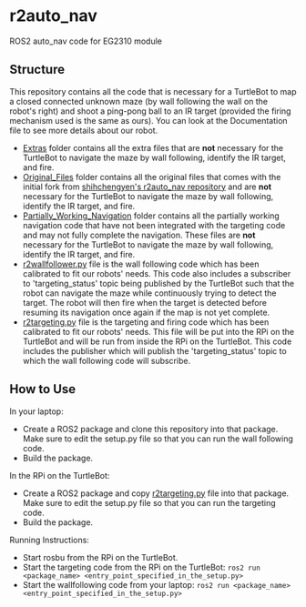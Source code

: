 <h1> r2auto_nav </h1>

ROS2 auto_nav code for EG2310 module

## Structure

This repository contains all the code that is necessary for a TurtleBot to map a closed connected unknown maze (by wall following the wall on the robot's right) and shoot a ping-pong ball to an IR target (provided the firing mechanism used is the same as ours). You can look at the Documentation file to see more details about our robot.

- [Extras](Extras) folder contains all the extra files that are <b>not</b> necessary for the TurtleBot to navigate the maze by wall following, identify the IR target, and fire.
- [Original_Files](Original_Files) folder contains all the original files that comes with the initial fork from [shihchengyen's r2auto_nav repository](https://github.com/shihchengyen/r2auto_nav) and are <b>not</b> necessary for the TurtleBot to navigate the maze by wall following, identify the IR target, and fire.
- [Partially_Working_Navigation](Partially_Working_Navigation) folder contains all the partially working navigation code that have not been integrated with the targeting code and may not fully complete the navigation. These files are <b>not</b> necessary for the TurtleBot to navigate the maze by wall following, identify the IR target, and fire.
- [r2wallfollower.py](r2wallfollower.py) file is the wall following code which has been calibrated to fit our robots' needs. This code also includes a subscriber to 'targeting_status' topic being published by the TurtleBot such that the robot can navigate the maze while continuously trying to detect the target. The robot will then fire when the target is detected before resuming its navigation once again if the map is not yet complete.
- [r2targeting.py](r2targeting.py) file is the targeting and firing code which has been calibrated to fit our robots' needs. This file will be put into the RPi on the TurtleBot and will be run from inside the RPi on the TurtleBot. This code includes the publisher which will publish the 'targeting_status' topic to which the wall following code will subscribe.

## How to Use

In your laptop:
- Create a ROS2 package and clone this repository into that package. Make sure to edit the setup.py file so that you can run the wall following code.
- Build the package.

In the RPi on the TurtleBot:
- Create a ROS2 package and copy [r2targeting.py](r2targeting.py) file into that package. Make sure to edit the setup.py file so that you can run the targeting code.
- Build the package.

Running Instructions:
- Start rosbu from the RPi on the TurtleBot.
- Start the targeting code from the RPi on the TurtleBot: 
  ```ros2 run <package_name> <entry_point_specified_in_the_setup.py> ```
- Start the wallfollowing code from your laptop: 
  ```ros2 run <package_name> <entry_point_specified_in_the_setup.py> ```
